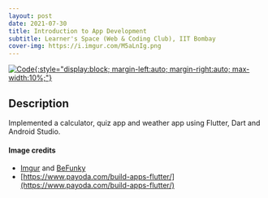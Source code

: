```yaml
---
layout: post
date: 2021-07-30
title: Introduction to App Development
subtitle: Learner's Space (Web & Coding Club), IIT Bombay
cover-img: https://i.imgur.com/M5aLnIg.png
---
```


[![Code](https://i.imgur.com/AtIPmkl.png){:style="display:block; margin-left:auto; margin-right:auto; max-width:10%;"}](https://github.com/sarthakmittal92/app-dev)

## Description
Implemented a calculator, quiz app and weather app using Flutter, Dart and Android Studio.

#### Image credits
- [Imgur](https://imgur.com/) and [BeFunky](https://www.befunky.com/dashboard/)
- [https://www.payoda.com/build-apps-flutter/](https://www.payoda.com/build-apps-flutter/)
